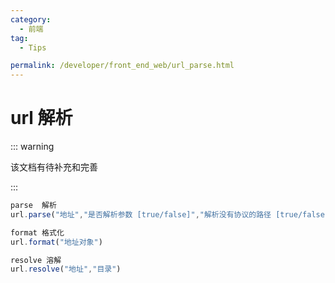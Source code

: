 ```yaml
---
category:
  - 前端
tag:
  - Tips

permalink: /developer/front_end_web/url_parse.html
---
```


# url 解析

::: warning

该文档有待补充和完善

:::

```js
parse  解析
url.parse("地址","是否解析参数 [true/false]","解析没有协议的路径 [true/false]")

format 格式化
url.format("地址对象")

resolve 溶解
url.resolve("地址","目录")
```
